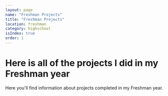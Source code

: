 ```yaml
---
layout: page
name: "Freshman Projects"
title: "Freshman Projects"
location: freshman
category: highschool
isIndex: true
order: 1
---
```

# Here is all of the projects I did in my Freshman year

Here you'll find information about projects completed in my Freshman year.
